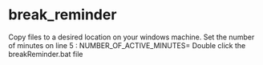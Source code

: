 # break_reminder

Copy files to a desired location on your windows machine.
Set the number of minutes on line 5 : NUMBER_OF_ACTIVE_MINUTES=<desire number of minutes before alert>
Double click the breakReminder.bat file
